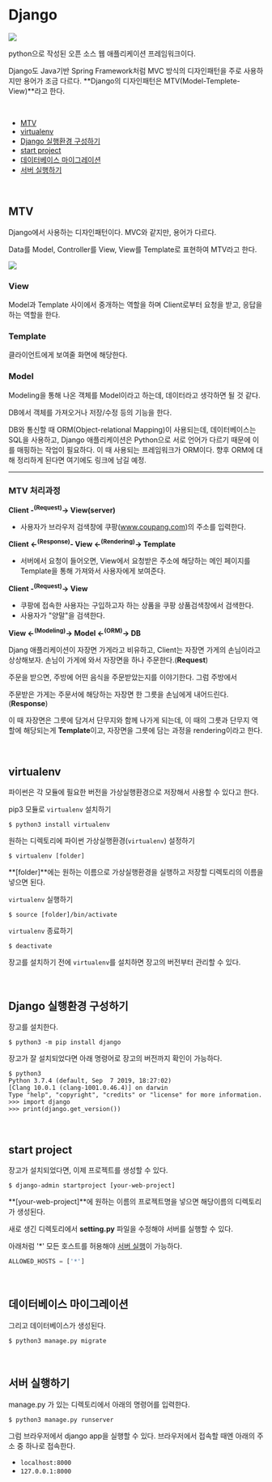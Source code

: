 # Django

![](https://miro.medium.com/max/2400/1*HVKOLLX7wprRbHTl2IPDcQ.png)

python으로 작성된 오픈 소스 웹 애플리케이션 프레임워크이다. 

Django도 Java기반 Spring Framework처럼 MVC 방식의 디자인패턴을 주로 사용하지만 용어가 조금 다르다. **Django의 디자인패턴은 MTV(Model-Templete-View)**라고 한다.

<br>

- [MTV](#mtv)
- [virtualenv](#virtualenv)
- [Django 실행환경 구성하기](#start-django)
- [start project](#startproject)
- [데이터베이스 마이그레이션](#migrate)
- [서버 실행하기](#runserver)

<br>

## <a name="mtv"></a>MTV

Django에서 사용하는 디자인패턴이다. MVC와 같지만, 용어가 다르다. 

Data를 Model, Controller를 View, View를 Template로 표현하여 MTV라고 한다.

![](http://www.mediafire.com/convkey/66d8/3hztlgrdxkhiilszg.jpg)

### View

Model과 Template 사이에서 중개하는 역할을 하며 Client로부터 요청을 받고, 응답을 하는 역할을 한다.

### Template

클라이언트에게 보여줄 화면에 해당한다. 

### Model

Modeling을 통해 나온 객체를 Model이라고 하는데, 데이터라고 생각하면 될 것 같다.

DB에서 객체를 가져오거나 저장/수정 등의 기능을 한다.

DB와 통신할 때 ORM(Object-relational Mapping)이 사용되는데, 데이터베이스는 SQL을 사용하고, Django 애플리케이션은 Python으로 서로 언어가 다르기 때문에 이를 매핑하는 작업이 필요하다.  이 때 사용되는 프레임워크가 ORM이다. 
향후 ORM에 대해 정리하게 된다면 여기에도 링크에 남길 예정.

---

### MTV 처리과정

**Client -<sup>(Request)</sup>-> View(server)**

- 사용자가 브라우저 검색창에 쿠팡(www.coupang.com)의 주소를 입력한다. 

**Client <-<sup>(Response)</sup>- View <-<sup>(Rendering)</sup>-> Template**

- 서버에서 요청이 들어오면, View에서 요청받은 주소에 해당하는 메인 페이지를 Template을 통해 가져와서 사용자에게 보여준다.

**Client -<sup>(Request)</sup>-> View**

- 쿠팡에 접속한 사용자는 구입하고자 하는 상품을 쿠팡 상품검색창에서 검색한다.
- 사용자가 "양말"을 검색한다.

**View <-<sup>(Modeling)</sup>-> Model <-<sup>(ORM)</sup>-> DB**

Djang 애플리케이션이 자장면 가게라고 비유하고, Client는 자장면 가게의 손님이라고 상상해보자. 손님이 가게에 와서 자장면을 하나 주문한다.(**Request**) 

주문을 받으면, 주방에 어떤 음식을 주문받았는지를 이야기한다. 그럼 주방에서

주문받은 가게는 주문서에 해당하는 자장면 한 그릇을 손님에게 내어드린다. (**Response**)

이 때 자장면은 그릇에 담겨서 단무지와 함께 나가게 되는데, 이 때의 그릇과 단무지 역할에 해당되는게 **Template**이고, 자장면을 그릇에 담는 과정을 rendering이라고 한다.

<br>

## <a name="virtualenv"></a>virtualenv

파이썬은 각 모듈에 필요한 버전을 가상실행환경으로 저장해서 사용할 수 있다고 한다. 

pip3 모듈로 `virtualenv` 설치하기

~~~
$ python3 install virtualenv
~~~



원하는 디렉토리에 파이썬 가상실행환경(`virtualenv`) 설정하기

~~~
$ virtualenv [folder]
~~~

**[folder]**에는 원하는 이름으로 가상실행환경을 실행하고 저장할 디렉토리의 이름을 넣으면 된다.



`virtualenv` 실행하기

~~~
$ source [folder]/bin/activate
~~~



`virtualenv` 종료하기

~~~
$ deactivate
~~~



장고를 설치하기 전에 `virtualenv`를 설치하면 장고의 버전부터 관리할 수 있다.

<br>

## <a name="start-django"></a>Django 실행환경 구성하기

장고를 설치한다.

~~~
$ python3 -m pip install django
~~~



장고가 잘 설치되었다면 아래 명령어로 장고의 버전까지 확인이 가능하다.

~~~shell
$ python3
Python 3.7.4 (default, Sep  7 2019, 18:27:02)
[Clang 10.0.1 (clang-1001.0.46.4)] on darwin
Type "help", "copyright", "credits" or "license" for more information.
>>> import django
>>> print(django.get_version())
~~~

<br>

## <a name="startproject"></a>start project

장고가 설치되었다면, 이제 프로젝트를 생성할 수 있다.

~~~
$ django-admin startproject [your-web-project]
~~~

**[your-web-project]**에 원하는 이름의 프로젝트명을 넣으면 해당이름의 디렉토리가 생성된다.



새로 생긴 디렉토리에서 **setting.py** 파일을 수정해야 서버를 실행할 수 있다.

아래처럼 '*' 모든 호스트를 허용해야 [서버 실행](#runserver)이 가능하다.

~~~python
ALLOWED_HOSTS = ['*']
~~~

<br>

## <a name="migrate"></a>데이터베이스 마이그레이션

그리고 데이터베이스가 생성된다.

~~~
$ python3 manage.py migrate
~~~

<br>

## <a name="runserver"></a>서버 실행하기

manage.py 가 있는 디렉토리에서 아래의 명령어를 입력한다.

~~~
$ python3 manage.py runserver
~~~

그럼 브라우저에서 django app을 실행할 수 있다. 브라우저에서 접속할 때엔 아래의 주소 중 하나로 접속한다.

- `localhost:8000`
- `127.0.0.1:8000`

<br>